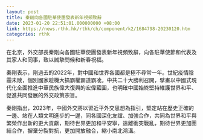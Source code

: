 ```yaml
---
layout: post
title: 秦剛向各國駐華使團發表新年視頻致辭
date: 2023-01-20 22:51:01.000000000 +08:00
link: https://news.rthk.hk/rthk/ch/component/k2/1684798-20230120.htm
categories: rthk
---
```


在北京，外交部長秦剛向各國駐華使團發表新年視頻致辭，向各駐華使節和代表及其家人和同事，致以誠摯問候和新春祝福。

秦剛表示，剛過去的2022年，對中國和世界各國都是極不尋常一年。世紀疫情陰霾未散，個別國家趁機大搞霸權霸道霸凌。中共二十大勝利召開，擘畫以中國式現代化全面推進中華民族偉大復興的宏偉藍圖，也明確中國始終堅持維護世界和平、促進共同發展的外交政策宗旨。

秦剛指出，2023年，中國外交將以習近平外交思想為指引，堅定站在歷史正確的一邊、站在人類文明進步的一邊，同各國深化友誼、加強合作，共同為世界和平與繁榮作出新的更大貢獻，期待世界更加和平安寧，遠離衝突戰亂，期待世界更加團結合作，摒棄分裂對抗，更加開放融合，縮小南北鴻溝。
